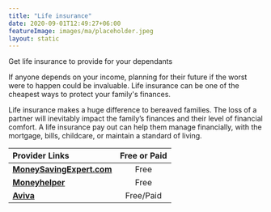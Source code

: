 ```yaml
---
title: "Life insurance"
date: 2020-09-01T12:49:27+06:00
featureImage: images/ma/placeholder.jpeg
layout: static
---
```


Get life insurance to provide for your dependants

If anyone depends on your income, planning for their future if the worst were to happen could be invaluable. Life insurance can be one of the cheapest ways to protect your family's finances. 

Life insurance makes a huge difference to bereaved families. The loss of a partner will inevitably impact the family’s finances and their level of financial comfort. A life insurance pay out can help them manage financially, with the mortgage, bills, childcare, or maintain a standard of living.

| Provider Links      | Free or Paid  |  
| :-----------          | :--------------:      |  
| [**MoneySavingExpert.com**](https://www.moneysavingexpert.com/insurance/cheap-life-insurance/#basics) | Free | 
| [**Moneyhelper**](https://www.moneyhelper.org.uk/en/everyday-money/insurance/what-is-life-insurance) | Free | 
| [**Aviva**](https://www.aviva.co.uk/insurance/life-products/life-insurance/vulnerable-to-financial-shock/) | Free/Paid | 
  

<br/><br/>






